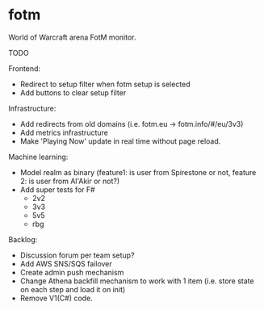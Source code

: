 fotm
====

World of Warcraft arena FotM monitor.

TODO

Frontend:
- Redirect to setup filter when fotm setup is selected
- Add buttons to clear setup filter

Infrastructure:
- Add redirects from old domains (i.e. fotm.eu -> fotm.info/#/eu/3v3)
- Add metrics infrastructure
- Make 'Playing Now' update in real time without page reload.

Machine learning:
- Model realm as binary (feature1: is user from Spirestone or not, feature 2: is user from Al'Akir or not?)
- Add super tests for F#
  - 2v2
  - 3v3
  - 5v5
  - rbg

Backlog:
- Discussion forum per team setup?
- Add AWS SNS/SQS failover
- Create admin push mechanism
- Change Athena backfill mechanism to work with 1 item (i.e. store state on each step and load it on init)
- Remove V1(C#) code.
